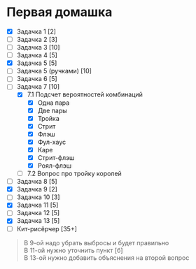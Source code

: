 # Первая домашка
- [X] Задачка 1    [2]
- [ ] Задачка 2    [3]
- [ ] Задачка 3    [10]
- [ ] Задачка 4    [5]
- [X] Задачка 5    [5]
- [ ] Задачка 5 (ручками) [10]
- [ ] Задачка 6    [5]
- [ ] Задачка 7    [10]
  - [X] 7.1 Подсчет вероятностей комбинаций
    - [X] Одна пара
    - [X] Две пары
    - [X] Тройка
    - [X] Стрит
    - [X] Флэш
    - [X] Фул-хаус
    - [X] Каре
    - [X] Стрит-флэш
    - [X] Роял-флэш
  - [ ] 7.2 Вопрос про тройку королей
- [ ] Задачка 8    [5]
- [X] Задачка 9   [2]
- [ ] Задачка 10   [3]
- [X] Задачка 11   [5]
- [ ] Задачка 12   [5]
- [X] Задачка 13   [5]
- [ ] Кит-рисёрчер [35+]

> В 9-ой надо убрать выбросы и будет правильно <br/>
> В 11-ой нужно уточнить пункт [б] <br/>
> В 13-ой нужно добавить объяснения на второй вопрос
